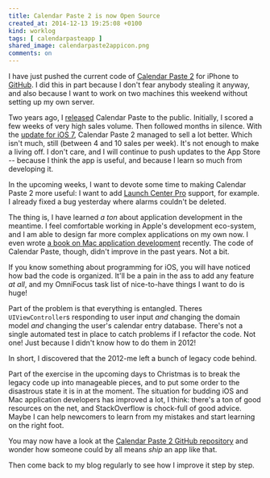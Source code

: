 ```yaml
---
title: Calendar Paste 2 is now Open Source
created_at: 2014-12-13 19:25:08 +0100
kind: worklog
tags: [ calendarpasteapp ]
shared_image: calendarpaste2appicon.png
comments: on
---
```


I have just pushed the current code of [Calendar Paste 2][calpasteapp] for iPhone to [GitHub][repo]. I did this in part because I don't fear anybody stealing it anyway, and also because I want to work on two machines this weekend without setting up my own server.

Two years ago, I [released][] Calendar Paste to the public. Initially, I scored a few weeks of very high sales volume. Then followed months in silence. With the [update for iOS&nbsp;7][cp2], Calendar Paste 2 managed to sell a lot better. Which isn't much, still (between 4 and 10 sales per week). It's not enough to make a living off. I don't care, and I will continue to push updates to the App Store -- because I think the app is useful, and because I learn so much from developing it.

In the upcoming weeks, I want to devote some time to making Calendar Paste 2 more useful: I want to add [Launch Center Pro][lcp] support, for example. I already fixed a bug yesterday where alarms couldn't be deleted.

The thing is, I have learned _a ton_ about application development in the meantime. I feel comfortable working in Apple's development eco-system, and I am able to design far more complex applications on my own now. I even wrote [a book on Mac application development][macappdev] recently. The code of Calendar Paste, though, didn't improve in the past years. Not a bit.

If you know something about programming for iOS, you will have noticed how bad the code is organized. It'll be a pain in the ass to add any feature _at all_, and my OmniFocus task list of nice-to-have things I want to do is huge!

Part of the problem is that everything is entangled. Theres `UIViewController`s responding to user input _and_ changing the domain model _and_ changing the user's calendar entry database. There's not a single automated test in place to catch problems if I refactor the code. Not one! Just because I didn't know how to do them in 2012!

In short, I discovered that the 2012-me left a bunch of legacy code behind.

Part of the exercise in the upcoming days to Christmas is to break the legacy code up into manageable pieces, and to put some order to the disastrous state it is in at the moment. The situation for budding iOS and Mac application developers has improved a lot, I think: there's a ton of good resources on the net, and StackOverflow is chock-full of good advice. Maybe I can help newcomers to learn from my mistakes and start learning on the right foot.

You may now have a look at the [Calendar Paste 2 GitHub repository][repo] and wonder how someone could by all means _ship_ an app like that. 

Then come back to my blog regularly to see how I improve it step by step.

[calpasteapp]: http://calendarpasteapp.com
[released]: /posts/2012/12/calendar-paste-release/
[repo]: https://github.com/DivineDominion/CalendarPaste-app
[lcp]: http://contrast.co/launch-center-pro/
[macappdev]: /posts/2014/12/exploring-mac-app-development-strategies-released/
[cp2]: /posts/2014/03/calendar-paste-ios7/
